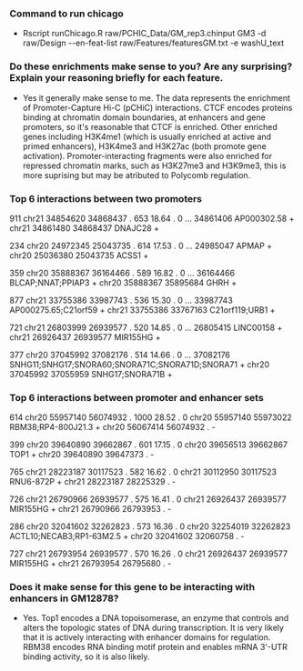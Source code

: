 ### Command to run chicago
- Rscript runChicago.R raw/PCHIC_Data/GM_rep3.chinput GM3 -d raw/Design --en-feat-list raw/Features/featuresGM.txt -e washU_text

### Do these enrichments make sense to you? Are any surprising? Explain your reasoning briefly for each feature.
- Yes it generally make sense to me. The data represents the enrichment of Promoter-Capture Hi-C (pCHiC) interactions. CTCF encodes proteins binding at chromatin domain boundaries, at enhancers and gene promoters, so it's reasonable that CTCF is enriched. Other enriched genes including H3K4me1 (which is usually enriched at active and primed enhancers), H3K4me3 and H3K27ac (both promote gene activation). Promoter-interacting fragments were also enriched for repressed chromatin marks, such as H3K27me3 and H3K9me3, this is more suprising but may be atributed to Polycomb regulation.

### Top 6 interactions between two promoters
911  chr21  34854620  34868437  .  653  18.64  .   0  ...  34861406                                      AP000302.58   +  chr21  34861480  34868437          DNAJC28   +

234  chr20  24972345  25043735  .  614  17.53  .   0  ...  24985047                                            APMAP   +  chr20  25036380  25043735            ACSS1   +

359  chr20  35888367  36164466  .  589  16.82  .   0  ...  36164466                                BLCAP;NNAT;PPIAP3   +  chr20  35888367  35895684             GHRH   +

877  chr21  33755386  33987743  .  536  15.30  .   0  ...  33987743                             AP000275.65;C21orf59   +  chr21  33755386  33767163   C21orf119;URB1   +

721  chr21  26803999  26939577  .  520  14.85  .   0  ...  26805415                                        LINC00158   +  chr21  26926437  26939577         MIR155HG   +

377  chr20  37045992  37082176  .  514  14.66  .   0  ...  37082176  SNHG11;SNHG17;SNORA60;SNORA71C;SNORA71D;SNORA71   +  chr20  37045992  37055959  SNHG17;SNORA71B   +


### Top 6 interactions between promoter and enhancer sets
614  chr20  55957140  56074932  .  1000  28.52  .   0  chr20  55957140  55973022        RBM38;RP4-800J21.3  +  chr20  56067414  56074932  .  -

399  chr20  39640890  39662867  .   601  17.15  .   0  chr20  39656513  39662867                      TOP1  +  chr20  39640890  39647373  .  -

765  chr21  28223187  30117523  .   582  16.62  .   0  chr21  30112950  30117523                 RNU6-872P  +  chr21  28223187  28225329  .  -

726  chr21  26790966  26939577  .   575  16.41  .   0  chr21  26926437  26939577                  MIR155HG  +  chr21  26790966  26793953  .  -

286  chr20  32041602  32262823  .   573  16.36  .   0  chr20  32254019  32262823  ACTL10;NECAB3;RP1-63M2.5  +  chr20  32041602  32060758  .  -

727  chr21  26793954  26939577  .   570  16.26  .   0  chr21  26926437  26939577                  MIR155HG  +  chr21  26793954  26795680  .  -


### Does it make sense for this gene to be interacting with enhancers in GM12878? 
- Yes. Top1 encodes a DNA topoisomerase, an enzyme that controls and alters the topologic states of DNA during transcription. It is very likely that it is actively interacting with enhancer domains for regulation. RBM38 encodes RNA binding motif protein and enables mRNA 3'-UTR binding activity, so it is also likely.